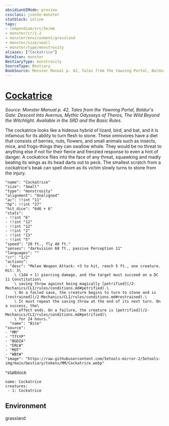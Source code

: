 ```yaml
---
obsidianUIMode: preview
cssclass: json5e-monster
statblock: inline
tags:
- compendium/src/5e/mm
- monster/cr/1-2
- monster/environment/grassland
- monster/size/small
- monster/type/monstrosity
aliases: ["Cockatrice"]
NoteIcon: monster
BestiaryType: monstrosity
SourceType: Bestiary
BookSource: Monster Manual p. 42, Tales from the Yawning Portal, Baldur's Gate: Descent Into Avernus, Mythic Odysseys of Theros, The Wild Beyond the Witchlight. Available in the SRD and the Basic Rules.
---
```

# [Cockatrice](2-Mechanics\CLI\bestiary\monstrosity/cockatrice.md)
*Source: Monster Manual p. 42, Tales from the Yawning Portal, Baldur's Gate: Descent Into Avernus, Mythic Odysseys of Theros, The Wild Beyond the Witchlight. Available in the SRD and the Basic Rules.*  

The cockatrice looks like a hideous hybrid of lizard, bird, and bat, and it is infamous for its ability to turn flesh to stone. These omnivores have a diet that consists of berries, nuts, flowers, and small animals such as insects, mice, and frogs-things they can swallow whole. They would be no threat to anything else if not for their fierce and frenzied response to even a hint of danger. A cockatrice flies into the face of any threat, squawking and madly beating its wings as its head darts out to peck. The smallest scratch from a cockatrice's beak can spell doom as its victim slowly turns to stone from the injury.

```statblock
"name": "Cockatrice"
"size": "Small"
"type": "monstrosity"
"alignment": "Unaligned"
"ac": !!int "11"
"hp": !!int "27"
"hit_dice": "6d6 + 6"
"stats":
- !!int "6"
- !!int "12"
- !!int "12"
- !!int "2"
- !!int "13"
- !!int "5"
"speed": "20 ft., fly 40 ft."
"senses": "darkvision 60 ft., passive Perception 11"
"languages": ""
"cr": "1/2"
"actions":
- "desc": "Melee Weapon Attack: +3 to hit, reach 5 ft., one creature. Hit: 3\
    \ (1d4 + 1) piercing damage, and the target must succeed on a DC 11 Constitution\
    \ saving throw against being magically [petrified](/2-Mechanics/CLI/rules/conditions.md#petrified).\
    \ On a failed save, the creature begins to turn to stone and is [restrained](/2-Mechanics/CLI/rules/conditions.md#restrained).\
    \ It must repeat the saving throw at the end of its next turn. On a success, the\
    \ effect ends. On a failure, the creature is [petrified](/2-Mechanics/CLI/rules/conditions.md#petrified)\
    \ for 24 hours."
  "name": "Bite"
"source":
- "MM"
- "TftYP"
- "BGDIA"
- "ERLW"
- "MOT"
- "WBtW"
"image": "https://raw.githubusercontent.com/5etools-mirror-2/5etools-img/main/bestiary/tokens/MM/Cockatrice.webp"
```
^statblock

```encounter-table
name: Cockatrice
creatures:
 - 1: Cockatrice
```

## Environment

grassland